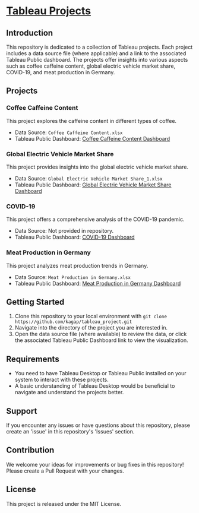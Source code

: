 # [Tableau Projects](https://github.com/kagap/tableau_project)

## Introduction
This repository is dedicated to a collection of Tableau projects. Each project includes a data source file (where applicable) and a link to the associated Tableau Public dashboard. The projects offer insights into various aspects such as coffee caffeine content, global electric vehicle market share, COVID-19, and meat production in Germany.

## Projects

### Coffee Caffeine Content
This project explores the caffeine content in different types of coffee.
- Data Source: `Coffee Caffeine Content.xlsx`
- Tableau Public Dashboard: [Coffee Caffeine Content Dashboard](https://public.tableau.com/app/profile/kamil.molasy/viz/makeovermonday2023w9/Dashboard1?publish=yes)

### Global Electric Vehicle Market Share
This project provides insights into the global electric vehicle market share.
- Data Source: `Global Electric Vehicle Market Share_1.xlsx`
- Tableau Public Dashboard: [Global Electric Vehicle Market Share Dashboard](https://public.tableau.com/app/profile/kamil.molasy/viz/ElectricVehicle_16772310439260/Dashboard1?publish=yes)

### COVID-19
This project offers a comprehensive analysis of the COVID-19 pandemic.
- Data Source: Not provided in repository.
- Tableau Public Dashboard: [COVID-19 Dashboard](https://public.tableau.com/app/profile/kamil.molasy/viz/Covid-19_16774826576180/Dashboard1?publish=yes)

### Meat Production in Germany
This project analyzes meat production trends in Germany.
- Data Source: `Meat Production in Germany.xlsx`
- Tableau Public Dashboard: [Meat Production in Germany Dashboard](https://public.tableau.com/app/profile/kamil.molasy/viz/2023W10MeatProductioninGermany_16781344800680/Dashboard1?publish=yes)

## Getting Started

1. Clone this repository to your local environment with `git clone https://github.com/kagap/tableau_project.git`
2. Navigate into the directory of the project you are interested in.
3. Open the data source file (where available) to review the data, or click the associated Tableau Public Dashboard link to view the visualization.

## Requirements

- You need to have Tableau Desktop or Tableau Public installed on your system to interact with these projects.
- A basic understanding of Tableau Desktop would be beneficial to navigate and understand the projects better.

## Support

If you encounter any issues or have questions about this repository, please create an 'issue' in this repository's 'Issues' section.

## Contribution

We welcome your ideas for improvements or bug fixes in this repository! Please create a Pull Request with your changes.

## License

This project is released under the MIT License.
